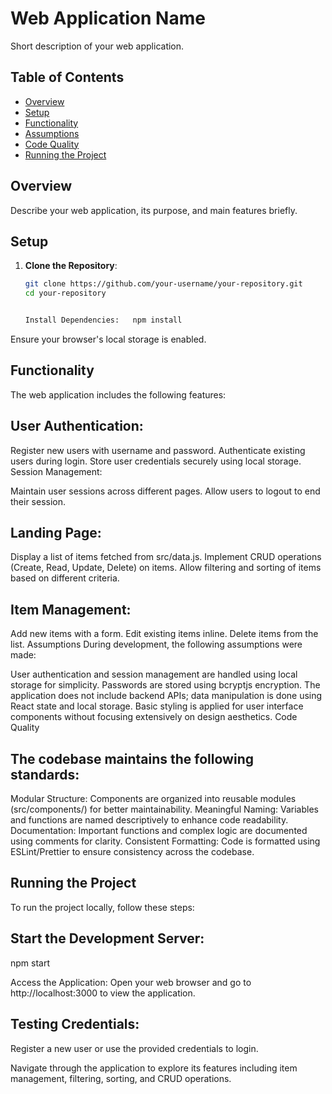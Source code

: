 # Web Application Name

Short description of your web application.

## Table of Contents

- [Overview](#overview)
- [Setup](#setup)
- [Functionality](#functionality)
- [Assumptions](#assumptions)
- [Code Quality](#code-quality)
- [Running the Project](#running-the-project)

## Overview

Describe your web application, its purpose, and main features briefly.

## Setup

1. **Clone the Repository**:

   ```bash
   git clone https://github.com/your-username/your-repository.git
   cd your-repository


   Install Dependencies:   npm install
   ```

Ensure your browser's local storage is enabled.

## Functionality

The web application includes the following features:

## User Authentication:

Register new users with username and password.
Authenticate existing users during login.
Store user credentials securely using local storage.
Session Management:

Maintain user sessions across different pages.
Allow users to logout to end their session.

## Landing Page:

Display a list of items fetched from src/data.js.
Implement CRUD operations (Create, Read, Update, Delete) on items.
Allow filtering and sorting of items based on different criteria.

## Item Management:

Add new items with a form.
Edit existing items inline.
Delete items from the list.
Assumptions
During development, the following assumptions were made:

User authentication and session management are handled using local storage for simplicity.
Passwords are stored using bcryptjs encryption.
The application does not include backend APIs; data manipulation is done using React state and local storage.
Basic styling is applied for user interface components without focusing extensively on design aesthetics.
Code Quality

## The codebase maintains the following standards:

Modular Structure: Components are organized into reusable modules (src/components/) for better maintainability.
Meaningful Naming: Variables and functions are named descriptively to enhance code readability.
Documentation: Important functions and complex logic are documented using comments for clarity.
Consistent Formatting: Code is formatted using ESLint/Prettier to ensure consistency across the codebase.

## Running the Project

To run the project locally, follow these steps:

## Start the Development Server:

npm start

Access the Application:
Open your web browser and go to http://localhost:3000 to view the application.

## Testing Credentials:

Register a new user or use the provided credentials to login.

Navigate through the application to explore its features including item management, filtering, sorting, and CRUD operations.
